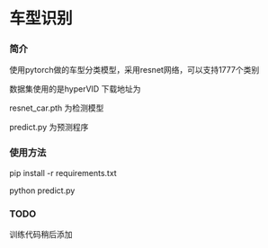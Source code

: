 # 车型识别

### 简介

使用pytorch做的车型分类模型，采用resnet网络，可以支持1777个类别

数据集使用的是hyperVID 下载地址为

resnet_car.pth 为检测模型

predict.py 为预测程序

### 使用方法


pip install -r requirements.txt

python predict.py


### TODO

训练代码稍后添加
